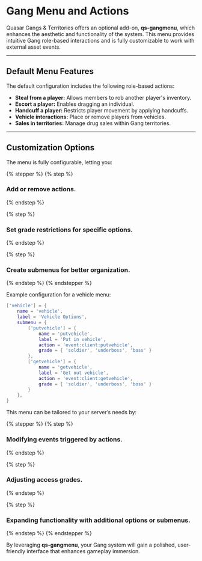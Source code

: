 # Gang Menu and Actions

Quasar Gangs & Territories offers an optional add-on, **qs-gangmenu**, which enhances the aesthetic and functionality of the system. This menu provides intuitive Gang role-based interactions and is fully customizable to work with external asset events.

***

## Default Menu Features

The default configuration includes the following role-based actions:

* **Steal from a player:** Allows members to rob another player's inventory.
* **Escort a player:** Enables dragging an individual.
* **Handcuff a player:** Restricts player movement by applying handcuffs.
* **Vehicle interactions:** Place or remove players from vehicles.
* **Sales in territories:** Manage drug sales within Gang territories.

***

## Customization Options

The menu is fully configurable, letting you:

{% stepper %}
{% step %}
### Add or remove actions.
{% endstep %}

{% step %}
### Set grade restrictions for specific options.
{% endstep %}

{% step %}
### Create submenus for better organization.
{% endstep %}
{% endstepper %}

Example configuration for a vehicle menu:

```lua
['vehicle'] = {
    name = 'vehicle',
    label = 'Vehicle Options',
    submenu = {
        ['putvehicle'] = {
            name = 'putvehicle',
            label = 'Put in vehicle',
            action = 'event:client:putvehicle',
            grade = { 'soldier', 'underboss', 'boss' }
        },
        ['getvehicle'] = {
            name = 'getvehicle',
            label = 'Get out vehicle',
            action = 'event:client:getvehicle',
            grade = { 'soldier', 'underboss', 'boss' }
        }
    },
}
```

This menu can be tailored to your server’s needs by:

{% stepper %}
{% step %}
### Modifying events triggered by actions.
{% endstep %}

{% step %}
### Adjusting access grades.
{% endstep %}

{% step %}
### Expanding functionality with additional options or submenus.
{% endstep %}
{% endstepper %}

By leveraging **qs-gangmenu**, your Gang system will gain a polished, user-friendly interface that enhances gameplay immersion.
